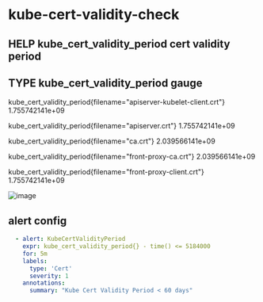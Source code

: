 ﻿# kube-cert-validity-check
## HELP kube_cert_validity_period cert validity period

## TYPE kube_cert_validity_period gauge

kube_cert_validity_period{filename="apiserver-kubelet-client.crt"} 1.755742141e+09

kube_cert_validity_period{filename="apiserver.crt"} 1.755742141e+09

kube_cert_validity_period{filename="ca.crt"} 2.039566141e+09

kube_cert_validity_period{filename="front-proxy-ca.crt"} 2.039566141e+09

kube_cert_validity_period{filename="front-proxy-client.crt"} 1.755742141e+09

![image](https://github.com/user-attachments/assets/9040068b-cb6c-42a4-bfff-98f17997649c)



## alert config
```yaml
  - alert: KubeCertValidityPeriod
    expr: kube_cert_validity_period{} - time() <= 5184000
    for: 5m
    labels:
      type: 'Cert'
      severity: 1
    annotations:
      summary: "Kube Cert Validity Period < 60 days"
```
